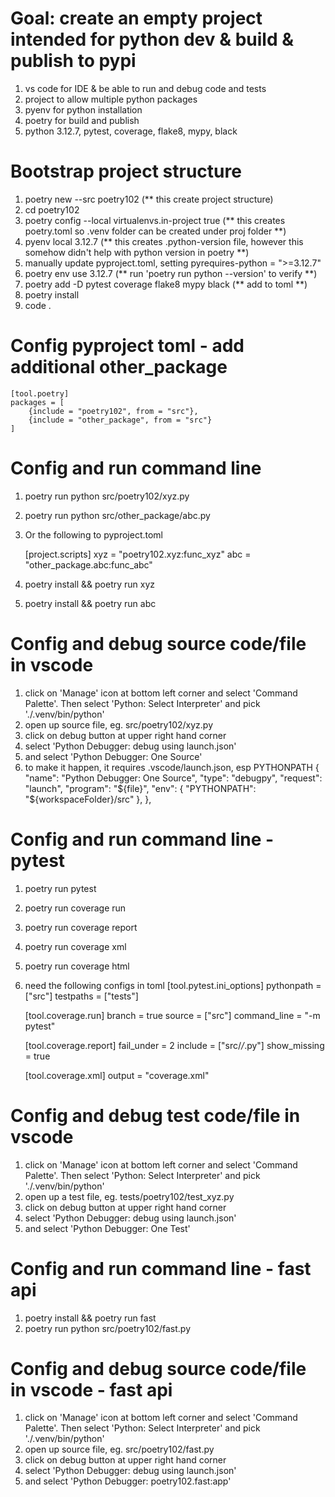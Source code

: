 # Goal: create an empty project intended for python dev & build & publish to pypi
1. vs code for IDE & be able to run and debug code and tests
2. project to allow multiple python packages 
3. pyenv for python installation
4. poetry for build and publish
5. python 3.12.7, pytest, coverage, flake8, mypy, black 

# Bootstrap project structure
1. poetry new --src poetry102 (** this create project structure)
2. cd poetry102
3. poetry config --local virtualenvs.in-project true (** this creates poetry.toml so .venv folder can be created under proj folder **)
4. pyenv local 3.12.7 (** this creates .python-version file, however this somehow didn't help with python version in poetry **)
5. manually update pyproject.toml, setting pyrequires-python = ">=3.12.7"
6. poetry env use 3.12.7 (** run 'poetry run python --version' to verify **)
7. poetry add -D pytest coverage flake8 mypy black (** add to toml **) 
8. poetry install
9. code .

# Config pyproject toml - add additional other_package

    [tool.poetry]
    packages = [
        {include = "poetry102", from = "src"},
        {include = "other_package", from = "src"}
    ]

# Config and run command line
1. poetry run python src/poetry102/xyz.py 
2. poetry run python src/other_package/abc.py
3. Or the following to pyproject.toml 
   
   [project.scripts]
    xyz = "poetry102.xyz:func_xyz"
    abc = "other_package.abc:func_abc"

4. poetry install && poetry run xyz
5. poetry install && poetry run abc

# Config and debug source code/file in vscode
1. click on 'Manage' icon at bottom left corner and select 'Command Palette'. Then select 'Python: Select Interpreter' and pick './.venv/bin/python'
2. open up source file, eg. src/poetry102/xyz.py
3. click on debug button at upper right hand corner
4. select 'Python Debugger: debug using launch.json'
5. and select 'Python Debugger: One Source'
6. to make it happen, it requires .vscode/launch.json, esp PYTHONPATH
    {
        "name": "Python Debugger: One Source",
        "type": "debugpy",
        "request": "launch",
        "program": "${file}",
        "env": {
            "PYTHONPATH": "${workspaceFolder}/src"
        },
    },

# Config and run command line - pytest 
1. poetry run pytest
2. poetry run coverage run 
3. poetry run coverage report 
4. poetry run coverage xml
5. poetry run coverage html
6. need the following configs in toml 
    [tool.pytest.ini_options]
    pythonpath = ["src"]
    testpaths = ["tests"]

    [tool.coverage.run]
    branch = true
    source = ["src"]
    command_line = "-m pytest"

    [tool.coverage.report]
    fail_under = 2
    include = ["src/*/*.py"]
    show_missing = true

    [tool.coverage.xml]
    output = "coverage.xml"

# Config and debug test code/file in vscode
1. click on 'Manage' icon at bottom left corner and select 'Command Palette'. Then select 'Python: Select Interpreter' and pick './.venv/bin/python'
2. open up a test file, eg. tests/poetry102/test_xyz.py
3. click on debug button at upper right hand corner
4. select 'Python Debugger: debug using launch.json'
5. and select 'Python Debugger: One Test'

# Config and run command line - fast api
1. poetry install && poetry run fast
2. poetry run python src/poetry102/fast.py 

# Config and debug source code/file in vscode - fast api
1. click on 'Manage' icon at bottom left corner and select 'Command Palette'. Then select 'Python: Select Interpreter' and pick './.venv/bin/python'
2. open up source file, eg. src/poetry102/fast.py
3. click on debug button at upper right hand corner
4. select 'Python Debugger: debug using launch.json'
5. and select 'Python Debugger: poetry102.fast:app'

